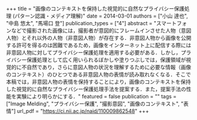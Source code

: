 +++
title = "画像のコンテキストを保持した視覚的に自然なプライバシー保護処理 (パターン認識・メディア理解)"
date = 2014-03-01
authors = ["小山 達也", "中島 悠太", "馬場口 登"]
publication_types = ["4"]
abstract = "スマートフォンなどで撮影された画像には，撮影者が意図的にフレームインさせた人物（意図人物）とそれ以外の人物（非意図人物）が存在する．非意図人物から画像を公開する許可を得るのは困難であるため，画像をインターネット上に配信する際には非意図人物に対してプライバシー保護処理を適用する必要がある．しかし，プライバシー保護処理として広く用いられるぼかしや塗りつぶしでは，保護領域が視覚的に不自然であり，さらに意図人物の状況を理解するために必要な情報（画像のコンテキスト）のひとつである非意図人物の表情が読み取れなくなる．そこで本稿では，非意図人物の表情を保持することにより，画像のコンテキストを保持した視覚的に自然なプライバシー保護処理手法を提案する．また，提案手法の性能を実験により明らかにする．"
featured = false
publication = ""
tags = ["Image Melding", "プライバシー保護", "撮影意図", "画像のコンテキスト", "表情"]
url_pdf = "https://ci.nii.ac.jp/naid/110009862548"
+++

